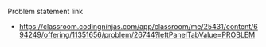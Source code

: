 Problem statement link

- https://classroom.codingninjas.com/app/classroom/me/25431/content/694249/offering/11351656/problem/26744?leftPanelTabValue=PROBLEM
